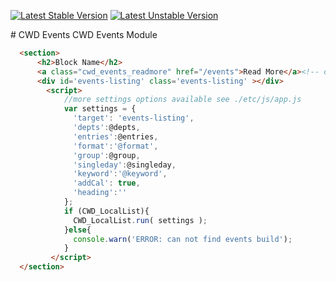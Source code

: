 [![Latest Stable Version](https://poser.pugx.org/cubear/cwd_events/v/stable)](https://packagist.org/packages/cubear/cwd_events)
[![Latest Unstable Version](https://poser.pugx.org/cubear/cwd_events/v/unstable)](https://packagist.org/packages/cubear/cwd_events)

​# CWD Events
CWD Events Module

```HTML
  <section>
      <h2>Block Name</h2>
      <a class="cwd_events_readmore" href="/events">Read More</a><!-- optional read more configured in block-->
      <div id='events-listing' class='events-listing' ></div>
        <script>
            //more settings options available see ./etc/js/app.js
            var settings = {
              'target': 'events-listing',
              'depts':@depts,
              'entries':@entries,
              'format':'@format',
              'group':@group,
              'singleday':@singleday,
              'keyword':'@keyword',
              'addCal': true,
              'heading':''
            };
            if (CWD_LocalList){
              CWD_LocalList.run( settings );
            }else{
              console.warn('ERROR: can not find events build');
            }
         </script>
  </section>
```
